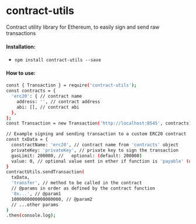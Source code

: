 # contract-utils
Contract utility library for Ethereum, to easily sign and send raw transactions

#### Installation:
  - `npm install contract-utils --save`

#### How to use:
```sh
const { Transaction } = require('contract-utils');
const contracts = {
  'erc20': { // contract name
    address: '', // contract address
    abi: [], // contract abi
  },
};
const Transaction = new Transaction('http://localhost:8545', contracts);

// Example signing and sending transaction to a custom ERC20 contract
const txData = {
  constractName: 'erc20', // contract name from 'contracts' object
  privateKey: 'privateKey', // private key to sign the transaction
  gasLimit: 200000, //   optional: (default: 200000)
  value: 0, // optional value sent in ether if function is 'payable' (default: 0)
}
contractUtils.sendTransaction(
  txData,
  'transfer', // method to be called in the contract
  // @params in order as defined by the contract function
  '0x...', // @param1
  1000000000000000000, // @param2
  // ...other params
)
.then(console.log);
```